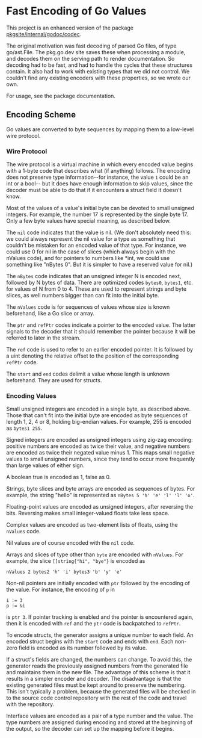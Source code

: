 # Fast Encoding of Go Values

This project is an enhanced version of the package
[pkgsite/internal/godoc/codec](https://pkg.go.dev/golang.org/x/pkgsite/internal/godoc/codec).

The original motivation was fast decoding of parsed Go files, of type
go/ast.File. The pkg.go.dev site saves these when processing a module, and
decodes them on the serving path to render documentation. So decoding had to be
fast, and had to handle the cycles that these structures contain. It also had to
work with existing types that we did not control. We couldn't find any existing
encoders with these properties, so we wrote our own.

For usage, see the package documentation.

## Encoding Scheme

Go values are converted to byte sequences by mapping them to a low-level
wire protocol.

### Wire Protocol

The wire protocol is a virtual machine in which every encoded value begins with
a 1-byte code that describes what (if anything) follows. The encoding does not
preserve type information--for instance, the value `1` could be an int or a
bool-- but it does have enough information to skip values, since the decoder
must be able to do that if it encounters a struct field it doesn't know.

Most of the values of a value's initial byte can be devoted to small unsigned
integers. For example, the number 17 is represented by the single byte 17. Only
a few byte values have special meaning, as described below.

The `nil` code indicates that the value is nil. (We don't absolutely need this:
we could always represent the nil value for a type as something that couldn't
be mistaken for an encoded value of that type. For instance, we could use 0
for nil in the case of slices (which always begin with the nValues code), and
for pointers to numbers like *int, we could use something like "nBytes 0".
But it is simpler to have a reserved value for nil.)

The `nBytes` code indicates that an unsigned integer N is encoded next, followed
by N bytes of data. There are optimized codes `bytes0`, `bytes1`, etc. for
values of N from 0 to 4. These are used to represent strings and byte slices, as
well numbers bigger than can fit into the initial byte.

The `nValues` code is for sequences of values whose size is known beforehand,
like a Go slice or array.

The `ptr` and `refPtr` codes indicate a pointer to the encoded value. The latter
signals to the decoder that it should remember the pointer because it will be
referred to later in the stream.

The `ref` code is used to refer to an earlier encoded pointer. It is followed by
a uint denoting the relative offset to the position of the corresponding
`refPtr` code.

The `start` and `end` codes delimit a value whose length is unknown beforehand.
They are used for structs.

### Encoding Values

Small unsigned integers are encoded in a single byte, as described above. Those
that can't fit into the initial byte are encoded as byte sequences of length 1,
2, 4 or 8, holding big-endian values. For example, 255 is encoded as `bytes1
255`.

Signed integers are encoded as unsigned integers using zig-zag encoding:
positive numbers are encoded as twice their value, and negative numbers are
encoded as twice their negated value minus 1. This maps small negative values to
small unsigned numbers, since they tend to occur more frequently than large
values of either sign.

A boolean true is encoded as 1, false as 0.

Strings, byte slices and byte arrays are encoded as sequences of bytes. For
example, the string "hello" is represented as `nBytes 5 'h' 'e' 'l' 'l' 'o'`.

Floating-point values are encoded as unsigned integers, after reversing the
bits. Reversing makes small integer-valued floats take less space.

Complex values are encoded as two-element lists of floats, using the `nValues`
code.

Nil values are of course encoded with the `nil` code.

Arrays and slices of type other than `byte` are encoded with `nValues`. For
example, the slice `[]string{"hi", "bye"}` is encoded as
```
nValues 2 bytes2 'h' 'i' bytes3 'b' 'y' 'e'
```

Non-nil pointers are initially encoded with `ptr` followed by the encoding of
the value. For instance, the encoding of `p` in
```
i := 3
p := &i
```
is `ptr 3`. If pointer tracking is enabled and the pointer is encountered again,
then it is encoded with `ref` and the `ptr` code is backpatched to `refPtr`.

To encode structs, the generator assigns a unique number to each field. An
encoded struct begins with the `start` code and ends with `end`. Each non-zero
field is encoded as its number followed by its value.

If a struct's fields are changed, the numbers can change. To avoid this, the
generator reads the previously assigned numbers from the generated file and
maintains them in the new file. The advantage of this scheme is that it results
in a simpler encoder and decoder. The disadvantage is that the existing
generated files must be kept around to preserve the numbering. This isn't
typically a problem, because the generated files will be checked in to the
source code control repository with the rest of the code and travel with the
repository.

Interface values are encoded as a pair of a type number and the value. The
type numbers are assigned during encoding and stored at the beginning of the
output, so the decoder can set up the mapping before it begins.
